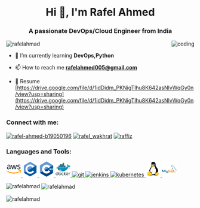 <h1 align="center">Hi 👋, I'm Rafel Ahmed</h1>
<h3 align="center">A passionate DevOps/Cloud Engineer from India</h3>

<img align="right" alt="coding" weight="400" src="https://media1.giphy.com/media/RbDKaczqWovIugyJmW/giphy.gif?cid=ecf05e47z2z6gl6hz4envcnpn03r28vg2jwsykagtvbu58ym&rid=giphy.gif&ct=g">

<p align="left"> <img src="https://komarev.com/ghpvc/?username=rafelahmad&label=Profile%20views&color=0e75b6&style=flat" alt="rafelahmad" /> </p>

- 🌱 I’m currently learning **DevOps,Python**

- 📫 How to reach me **rafelahmed005@gmail.com**

- 📄 Resume [https://drive.google.com/file/d/1idDidm_PKNigTlhu8K642asNlvWqGy0n/view?usp=sharing](https://drive.google.com/file/d/1idDidm_PKNigTlhu8K642asNlvWqGy0n/view?usp=sharing)

<h3 align="left">Connect with me:</h3>
<p align="left">
<a href="https://linkedin.com/in/rafel-ahmed-b19050196" target="blank"><img align="center" src="https://raw.githubusercontent.com/rahuldkjain/github-profile-readme-generator/master/src/images/icons/Social/linked-in-alt.svg" alt="rafel-ahmed-b19050196" height="30" width="40" /></a>
<a href="https://instagram.com/rafel_wakhrat" target="blank"><img align="center" src="https://raw.githubusercontent.com/rahuldkjain/github-profile-readme-generator/master/src/images/icons/Social/instagram.svg" alt="rafel_wakhrat" height="30" width="40" /></a>
<a href="https://www.youtube.com/c/raffiz" target="blank"><img align="center" src="https://raw.githubusercontent.com/rahuldkjain/github-profile-readme-generator/master/src/images/icons/Social/youtube.svg" alt="raffiz" height="30" width="40" /></a>
</p>

<h3 align="left">Languages and Tools:</h3>
<p align="left"> <a href="https://aws.amazon.com" target="_blank" rel="noreferrer"> <img src="https://raw.githubusercontent.com/devicons/devicon/master/icons/amazonwebservices/amazonwebservices-original-wordmark.svg" alt="aws" width="40" height="40"/> </a> <a href="https://www.cprogramming.com/" target="_blank" rel="noreferrer"> <img src="https://raw.githubusercontent.com/devicons/devicon/master/icons/c/c-original.svg" alt="c" width="40" height="40"/> </a> <a href="https://www.w3schools.com/cpp/" target="_blank" rel="noreferrer"> <img src="https://raw.githubusercontent.com/devicons/devicon/master/icons/cplusplus/cplusplus-original.svg" alt="cplusplus" width="40" height="40"/> </a> <a href="https://www.docker.com/" target="_blank" rel="noreferrer"> <img src="https://raw.githubusercontent.com/devicons/devicon/master/icons/docker/docker-original-wordmark.svg" alt="docker" width="40" height="40"/> </a> <a href="https://git-scm.com/" target="_blank" rel="noreferrer"> <img src="https://www.vectorlogo.zone/logos/git-scm/git-scm-icon.svg" alt="git" width="40" height="40"/> </a> <a href="https://www.jenkins.io" target="_blank" rel="noreferrer"> <img src="https://www.vectorlogo.zone/logos/jenkins/jenkins-icon.svg" alt="jenkins" width="40" height="40"/> </a> <a href="https://kubernetes.io" target="_blank" rel="noreferrer"> <img src="https://www.vectorlogo.zone/logos/kubernetes/kubernetes-icon.svg" alt="kubernetes" width="40" height="40"/> </a> <a href="https://www.linux.org/" target="_blank" rel="noreferrer"> <img src="https://raw.githubusercontent.com/devicons/devicon/master/icons/linux/linux-original.svg" alt="linux" width="40" height="40"/> </a> <a href="https://www.mysql.com/" target="_blank" rel="noreferrer"> <img src="https://raw.githubusercontent.com/devicons/devicon/master/icons/mysql/mysql-original-wordmark.svg" alt="mysql" width="40" height="40"/> </a> </p>

<p><img align="left" src="https://github-readme-stats.vercel.app/api/top-langs?username=rafelahmad&show_icons=true&locale=en&layout=compact" alt="rafelahmad" /></p>

<p>&nbsp;<img align="center" src="https://github-readme-stats.vercel.app/api?username=rafelahmad&show_icons=true&locale=en" alt="rafelahmad" /></p>

<p><img align="center" src="https://github-readme-streak-stats.herokuapp.com/?user=rafelahmad&" alt="rafelahmad" /></p>
